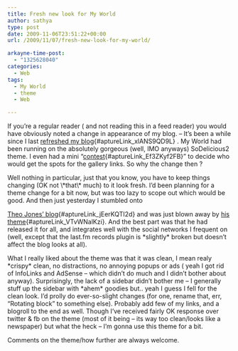 ```yaml
---
title: Fresh new look for My World
author: sathya
type: post
date: 2009-11-06T23:51:22+00:00
url: /2009/11/07/fresh-new-look-for-my-world/

arkayne-time-post:
  - "1325628040"
categories:
  - Web
tags:
  - My World
  - theme
  - Web

---
```

If you&#8217;re a regular reader ( and not reading this in a feed reader) you would have obviously noted a change in appearance of my blog. &#8211; It&#8217;s been a while since I last [refreshed my blog][1]{#aptureLink_xlANS9QD9L} . My World had been running on the absolutely gorgeous (well, IMO anyways) SoDelicious2 theme. I even had a mini &#8220;[contest][2]{#aptureLink_Ef3ZKyf2FB}&#8221; to decide who would get the spots for the gallery links. So why the change then ?

<!--more-->Well nothing in particular, just that you know, you have to keep things changing (OK not \*that\* much) to it look fresh. I&#8217;d been planning for a theme change for a bit now, but was too lazy to scope out which would be good. And then just yesterday I stumbled onto 

[Theo Jones&#8217; blog][3]{#aptureLink_jEerKQTI2d} and was just blown away by [his theme][4]{#aptureLink_VTvWNalKzi}. And the best part was that he had released it for all, and integrates well with the social networks I frequent on (well, except that the last.fm records plugin is \*slightly\* broken but doesn&#8217;t affect the blog looks at all).

What I really liked about the theme was that it was clean, I mean realy \*crispy\* clean, no distractions, no annoying popups or ads ( yeah I got rid of InfoLinks and AdSense &#8211; which didn&#8217;t do much and I didn&#8217;t bother about anyway). Surprisingly, the lack of a sidebar didn&#8217;t bother me &#8211; I generally stuff up the sidebar with \*ahem\* goodies but.. yeah I guess I fell for the clean look. I&#8217;d prolly do ever-so-slight changes (for one, rename that, err, &#8220;Rotating block&#8221; to something else). Probably add few of my links, and a blogroll to the end as well. Though I&#8217;ve received fairly OK response over twitter & fb on the theme (most of it being &#8211; its way too clean/looks like a newspaper) but what the heck &#8211; I&#8217;m gonna use this theme for a bit.

Comments on the theme/how further are always welcome.

 [1]: ../2008/07/01/my-world-gets-spiffier/
 [2]: ../2008/07/15/the-my-world-comment-and-win-contestwell-sorta/
 [3]: https://theojones.net/
 [4]: https://theojones.net/tj-clean-wordpress-theme/
